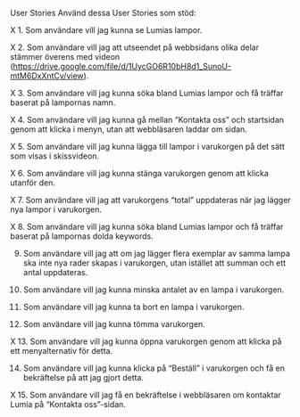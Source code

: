 User Stories
Använd dessa User Stories som stöd:

X 1. Som användare vill jag kunna se Lumias lampor.

X 2. Som användare vill jag att utseendet på webbsidans olika delar stämmer överens med videon (https://drive.google.com/file/d/1UycGO6R10bH8d1_SunoU-mtM6DxXntCv/view).

X 3. Som användare vill jag kunna söka bland Lumias lampor och få träffar baserat på lampornas namn.

X 4. Som användare vill jag kunna gå mellan “Kontakta oss” och startsidan genom att klicka i menyn, utan att webbläsaren laddar om sidan.

X 5. Som användare vill jag kunna lägga till lampor i varukorgen på det sätt som visas i skissvideon.

X 6. Som användare vill jag kunna stänga varukorgen genom att klicka utanför den.

X 7. Som användare vill jag att varukorgens “total” uppdateras när jag lägger nya lampor i varukorgen.

X 8. Som användare vill jag kunna söka bland Lumias lampor och få träffar baserat på lampornas dolda keywords.

9. Som användare vill jag att om jag lägger flera exemplar av samma lampa ska inte nya rader skapas i varukorgen, utan istället att summan och ett antal uppdateras.

10. Som användare vill jag kunna minska antalet av en lampa i varukorgen.

11. Som användare vill jag kunna ta bort en lampa i varukorgen.

12. Som användare vill jag kunna tömma varukorgen.

X 13. Som användare vill jag kunna öppna varukorgen genom att klicka på ett menyalternativ för detta.

14. Som användare vill jag kunna klicka på “Beställ” i varukorgen och få en bekräftelse på att jag gjort detta.

X 15. Som användare vill jag få en bekräftelse i webbläsaren om kontaktar Lumia på “Kontakta oss”-sidan.
